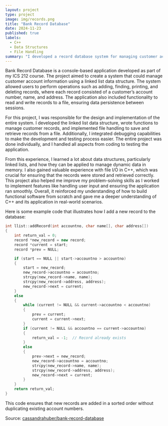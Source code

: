 ```yaml
---
layout: project
type: project
image: img/records.png
title: "Bank Record Database"
date: 2024-11-23
published: true
labels:
  - C++
  - Data Structures
  - File Handling
summary: "I developed a record database system for managing customer account information with features for adding, finding, printing, and deleting records in my ICS 212 course."
---
```


Bank Record Database is a console-based application developed as part of my ICS 212 course. The project aimed to create a system that could manage customer account information using a linked list data structure. The system allowed users to perform operations such as adding, finding, printing, and deleting records, where each record consisted of a customer’s account number, name, and address. The application also included functionality to read and write records to a file, ensuring data persistence between sessions.

For this project, I was responsible for the design and implementation of the entire system. I developed the linked list data structure, wrote functions to manage customer records, and implemented file handling to save and retrieve records from a file. Additionally, I integrated debugging capabilities to make the development and testing process easier. The entire project was done individually, and I handled all aspects from coding to testing the application.

From this experience, I learned a lot about data structures, particularly linked lists, and how they can be applied to manage dynamic data in memory. I also gained valuable experience with file I/O in C++, which was crucial for ensuring that the records were stored and retrieved correctly. This project also helped me improve my problem-solving skills as I worked to implement features like handling user input and ensuring the application ran smoothly. Overall, it reinforced my understanding of how to build functional software from scratch and gave me a deeper understanding of C++ and its application in real-world scenarios.

Here is some example code that illustrates how I add a new record to the database:

```cpp
int llist::addRecord(int accountno, char name[], char address[])
{
    int return_val = 0;
    record *new_record = new record;
    record *current = start;
    record *prev = NULL;

    if (start == NULL || start->accountno > accountno)
    {
        start = new_record;
        new_record->accountno = accountno;
        strcpy(new_record->name, name);
        strcpy(new_record->address, address);
        new_record->next = current;
    }
    else
    {
        while (current != NULL && current->accountno < accountno)
        {
            prev = current;
            current = current->next;
        }
        if (current != NULL && accountno == current->accountno)
        {
            return_val = -1;  // Record already exists
        }
        else
        {
            prev->next = new_record;
            new_record->accountno = accountno;
            strcpy(new_record->name, name);
            strcpy(new_record->address, address);
            new_record->next = current;
        }
    }
    return return_val;
}
```
This code ensures that new records are added in a sorted order without duplicating existing account numbers.

Source: <a href="https://github.com/cassandrahuber/bank-record-database"><i class="large github icon "></i>cassandrahuber/bank-record-database</a>
